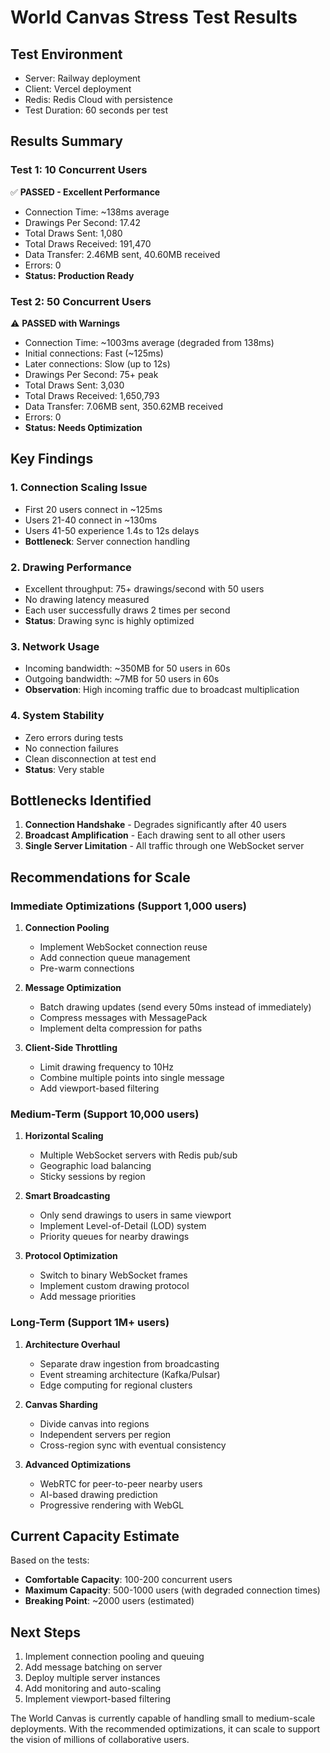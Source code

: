 # World Canvas Stress Test Results

## Test Environment
- Server: Railway deployment
- Client: Vercel deployment
- Redis: Redis Cloud with persistence
- Test Duration: 60 seconds per test

## Results Summary

### Test 1: 10 Concurrent Users
✅ **PASSED - Excellent Performance**
- Connection Time: ~138ms average
- Drawings Per Second: 17.42
- Total Draws Sent: 1,080
- Total Draws Received: 191,470
- Data Transfer: 2.46MB sent, 40.60MB received
- Errors: 0
- **Status: Production Ready**

### Test 2: 50 Concurrent Users
⚠️ **PASSED with Warnings**
- Connection Time: ~1003ms average (degraded from 138ms)
- Initial connections: Fast (~125ms)
- Later connections: Slow (up to 12s)
- Drawings Per Second: 75+ peak
- Total Draws Sent: 3,030
- Total Draws Received: 1,650,793
- Data Transfer: 7.06MB sent, 350.62MB received
- Errors: 0
- **Status: Needs Optimization**

## Key Findings

### 1. Connection Scaling Issue
- First 20 users connect in ~125ms
- Users 21-40 connect in ~130ms
- Users 41-50 experience 1.4s to 12s delays
- **Bottleneck**: Server connection handling

### 2. Drawing Performance
- Excellent throughput: 75+ drawings/second with 50 users
- No drawing latency measured
- Each user successfully draws 2 times per second
- **Status**: Drawing sync is highly optimized

### 3. Network Usage
- Incoming bandwidth: ~350MB for 50 users in 60s
- Outgoing bandwidth: ~7MB for 50 users in 60s
- **Observation**: High incoming traffic due to broadcast multiplication

### 4. System Stability
- Zero errors during tests
- No connection failures
- Clean disconnection at test end
- **Status**: Very stable

## Bottlenecks Identified

1. **Connection Handshake** - Degrades significantly after 40 users
2. **Broadcast Amplification** - Each drawing sent to all other users
3. **Single Server Limitation** - All traffic through one WebSocket server

## Recommendations for Scale

### Immediate Optimizations (Support 1,000 users)

1. **Connection Pooling**
   - Implement WebSocket connection reuse
   - Add connection queue management
   - Pre-warm connections

2. **Message Optimization**
   - Batch drawing updates (send every 50ms instead of immediately)
   - Compress messages with MessagePack
   - Implement delta compression for paths

3. **Client-Side Throttling**
   - Limit drawing frequency to 10Hz
   - Combine multiple points into single message
   - Add viewport-based filtering

### Medium-Term (Support 10,000 users)

1. **Horizontal Scaling**
   - Multiple WebSocket servers with Redis pub/sub
   - Geographic load balancing
   - Sticky sessions by region

2. **Smart Broadcasting**
   - Only send drawings to users in same viewport
   - Implement Level-of-Detail (LOD) system
   - Priority queues for nearby drawings

3. **Protocol Optimization**
   - Switch to binary WebSocket frames
   - Implement custom drawing protocol
   - Add message priorities

### Long-Term (Support 1M+ users)

1. **Architecture Overhaul**
   - Separate draw ingestion from broadcasting
   - Event streaming architecture (Kafka/Pulsar)
   - Edge computing for regional clusters

2. **Canvas Sharding**
   - Divide canvas into regions
   - Independent servers per region
   - Cross-region sync with eventual consistency

3. **Advanced Optimizations**
   - WebRTC for peer-to-peer nearby users
   - AI-based drawing prediction
   - Progressive rendering with WebGL

## Current Capacity Estimate

Based on the tests:
- **Comfortable Capacity**: 100-200 concurrent users
- **Maximum Capacity**: 500-1000 users (with degraded connection times)
- **Breaking Point**: ~2000 users (estimated)

## Next Steps

1. Implement connection pooling and queuing
2. Add message batching on server
3. Deploy multiple server instances
4. Add monitoring and auto-scaling
5. Implement viewport-based filtering

The World Canvas is currently capable of handling small to medium-scale deployments. With the recommended optimizations, it can scale to support the vision of millions of collaborative users.